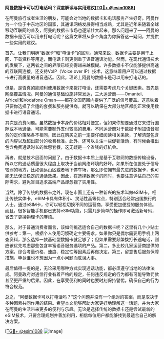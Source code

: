 **阿曼数据卡可以打电话吗？深度解读与实用建议[[TG💪+ @esim1088](https://t.me/s/esim1088)]**

在阿曼旅行或者生活的朋友，可能会对当地的数据卡和电话服务产生好奇。阿曼作为一个位于中东地区的国家，其通讯网络发展得相当成熟，尤其是近年来随着全球移动互联网的普及，阿曼的数据卡市场也逐渐壮大起来。那么问题来了——阿曼的数据卡是否可以用来打电话呢？这篇文章将从多个角度为你解答这一疑问，并提供一些实用的建议。

首先，让我们明确“数据卡”和“电话卡”的区别。通常来说，数据卡主要是用于上网、下载资料等用途，而电话卡则更侧重于语音通话功能。然而，在现代通讯技术的发展下，这两者之间的界限已经变得越来越模糊。许多数据卡不仅能够提供高速的互联网连接，还支持VoIP（Voice over IP）技术，这意味着用户可以通过数据卡进行高质量的语音通话。因此，理论上阿曼的数据卡是可以用来打电话的。

但是，是否真的能顺利使用数据卡来拨打电话，还需要考虑几个关键因素。首先是网络覆盖情况。阿曼的通信基础设施非常发达，三大运营商——Omantel、Africell和Vodafone Oman——都在全国范围内提供了广泛的信号覆盖。这意味着只要你选择了合适的套餐和服务提供商，就可以确保在大部分地区都能正常使用数据卡进行语音通话。

其次是资费问题。虽然数据卡本身的价格相对便宜，但如果你想要通过它来进行国际或本地通话，可能需要额外支付较高的费用。不同运营商对于数据卡附加语音服务的定价策略各不相同，因此在购买之前一定要仔细阅读相关条款，了解清楚包含的内容以及超出部分的收费标准。此外，还可以关注一些促销活动，有时候会推出包含免费通话时长的优惠套餐，这无疑是一个省钱的好机会。

再者，就是技术层面的问题了。由于数据卡本质上是基于互联网的数据传输设备，所以它的通话质量很大程度上取决于当前网络环境的好坏。如果所在位置处于信号较弱的地方，比如偏远山区或者地下停车场，那么即使拥有最先进的数据卡，也可能无法保证稳定的通话效果。因此，在选择数据卡的同时，也要注意评估自己的实际需求，避免盲目追求高端产品却忽视了实用性。

当然，除了传统的数据卡之外，现在市面上还有一种新兴的技术叫做eSIM卡。相比传统实体卡，eSIM卡具有体积小、灵活性高等优点，特别适合经常出国旅行的人士。通过eSIM卡，你可以轻松切换不同的运营商，享受更加便捷的服务体验。而且，很多智能手机都已支持eSIM功能，只需几步简单的操作即可激活新号码，省去了更换物理卡的麻烦。

那么，对于普通消费者而言，该如何挑选适合自己的数据卡呢？这里有几个小贴士供参考：第一，根据个人使用习惯确定主要需求。如果你只是偶尔需要用手机上网查资料，那么选择一款基础型数据卡就足够了；但如果需要频繁拨打长途电话，则应该优先考虑那些包含丰富语音服务选项的产品。第二，多比较几家运营商提供的方案，综合考量价格、速度、稳定性等因素后再做决定。第三，留意售后服务保障措施，毕竟谁也不想因为一点小问题而耽误大事。

最后值得一提的是，无论采用哪种方式实现通话功能，都必须遵守当地的法律法规。阿曼政府对通信行业有着严格的规定，任何违反规定的行为都有可能导致罚款甚至更严重的后果。因此，在享受便利的同时也要时刻保持警惕，确保自己的行为符合规范。

总之，“阿曼数据卡可以打电话吗？”这个问题并没有一个绝对的答案，而是取决于多种因素共同作用的结果。希望本文能够帮助大家更好地理解这一话题，并为大家在阿曼的生活带来更多的便利与乐趣。无论是选择传统的数据卡还是尝试最新的eSIM技术，只要合理规划并善加利用，相信每位用户都能够找到最适合自己的解决方案。

[[TG💪+ @esim1088](https://t.me/s/esim1088) ![Image](https://i.postimg.cc/4NQfJmqS/Snipaste-2025-05-13-00-14-12.png)]